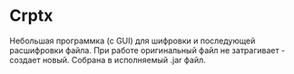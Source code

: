 # Crptx
Небольшая программка (с GUI) для шифровки и последующей расшифровки файла.
При работе оригинальный файл не затрагивает - создает новый.
Собрана в исполняемый .jar файл.
